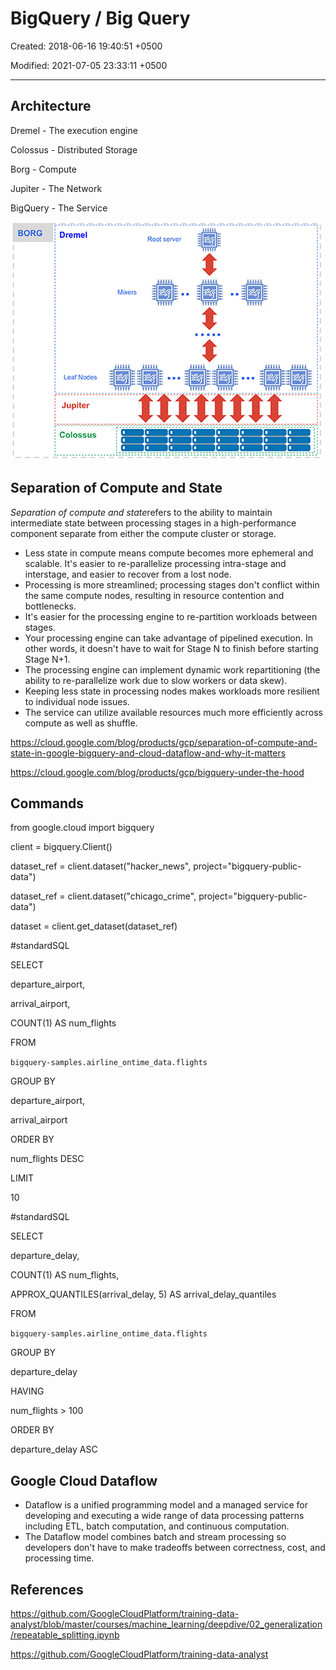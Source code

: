 # BigQuery / Big Query

Created: 2018-06-16 19:40:51 +0500

Modified: 2021-07-05 23:33:11 +0500

---

## Architecture

Dremel - The execution engine

Colossus - Distributed Storage

Borg - Compute

Jupiter - The Network

BigQuery - The Service

![](../../media/Cloud-Others-BigQuery---Big-Query-image1.png)



## Separation of Compute and State

*Separation of compute and state*refers to the ability to maintain intermediate state between processing stages in a high-performance component separate from either the compute cluster or storage.
-   Less state in compute means compute becomes more ephemeral and scalable. It's easier to re-parallelize processing intra-stage and interstage, and easier to recover from a lost node.
-   Processing is more streamlined; processing stages don't conflict within the same compute nodes, resulting in resource contention and bottlenecks.
-   It's easier for the processing engine to re-partition workloads between stages.
-   Your processing engine can take advantage of pipelined execution. In other words, it doesn't have to wait for Stage N to finish before starting Stage N+1.
-   The processing engine can implement dynamic work repartitioning (the ability to re-parallelize work due to slow workers or data skew).
-   Keeping less state in processing nodes makes workloads more resilient to individual node issues.
-   The service can utilize available resources much more efficiently across compute as well as shuffle.

<https://cloud.google.com/blog/products/gcp/separation-of-compute-and-state-in-google-bigquery-and-cloud-dataflow-and-why-it-matters>

<https://cloud.google.com/blog/products/gcp/bigquery-under-the-hood>

## Commands

from google.cloud import bigquery

client = bigquery.Client()

dataset_ref = client.dataset("hacker_news", project="bigquery-public-data")

dataset_ref = client.dataset("chicago_crime", project="bigquery-public-data")

dataset = client.get_dataset(dataset_ref)

#standardSQL

SELECT

departure_airport,

arrival_airport,

COUNT(1) AS num_flights

FROM

`bigquery-samples.airline_ontime_data.flights`

GROUP BY

departure_airport,

arrival_airport

ORDER BY

num_flights DESC

LIMIT

10

#standardSQL

SELECT

departure_delay,

COUNT(1) AS num_flights,

APPROX_QUANTILES(arrival_delay, 5) AS arrival_delay_quantiles

FROM

`bigquery-samples.airline_ontime_data.flights`

GROUP BY

departure_delay

HAVING

num_flights > 100

ORDER BY

departure_delay ASC

## Google Cloud Dataflow
-   Dataflow is a unified programming model and a managed service for developing and executing a wide range of data processing patterns including ETL, batch computation, and continuous computation.
-   The Dataflow model combines batch and stream processing so developers don't have to make tradeoffs between correctness, cost, and processing time.

## References

<https://github.com/GoogleCloudPlatform/training-data-analyst/blob/master/courses/machine_learning/deepdive/02_generalization/repeatable_splitting.ipynb>

<https://github.com/GoogleCloudPlatform/training-data-analyst>
